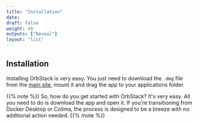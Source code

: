 ```yaml
---
title: "Installation"
date: 
draft: false
weight: 40
outputs: ["Reveal"]
layout: "list"
---
```


## Installation

Installing OrbStack is very easy. You just need to download the `.dmg` file from the [main site](https://orbstack.dev/), mount it and drag the app to your applications folder.


{{% note %}}
So, how do you get started with OrbStack? It's very easy. All you need to do is download the app and open it. If you're transitioning from Docker Desktop or Colima, the process is designed to be a breeze with no additional action needed.
{{% /note %}}
